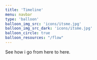 ```yaml
---
title: 'Timeline'
menu: navbar
type: 'balloon'
balloon_img_src: 'icons/itsme.jpg'
balloon_img_src_dark: 'icons/itsme.jpg'
balloon_circle: true
balloon_resources: "/flow"
---
```


See how i go from here to here.